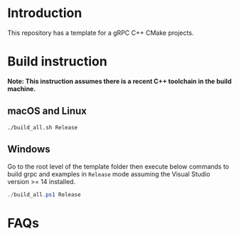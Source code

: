 # Introduction #

This repository has a template for a gRPC C++ CMake projects. 

# Build instruction #

**Note: This instruction assumes there is a recent C++ toolchain in the build machine.**

## macOS and Linux ##

``` shell
./build_all.sh Release
```

## Windows ##

Go to the root level of the template folder then execute below commands to build grpc and examples in `Release` mode assuming the Visual Studio version >= 14 installed.

``` powershell
./build_all.ps1 Release
```

# FAQs #
